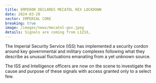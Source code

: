 ```yaml
---
title: EMPEROR DECLARES MECATOL REX LOCKDOWN
date: 2024-03-20
sector: IMPERIAL CORE
breaking: true
image: /images/news/mecatol-gov.jpeg
details: Signals are coming from L1Z1X, 
---
```


The Imperial Security Service (ISS) has implemented a security cordon around key governmental and military complexes following what they describe as unusual fluctuations emanating from a yet unknown source.

The ISS and Intelligence officers are now on the scene to investigate the cause and purpose of these signals with access granted only to a select few.

